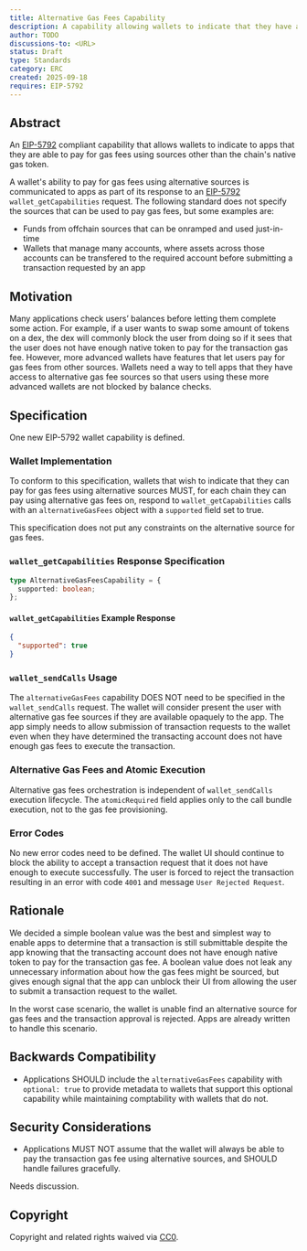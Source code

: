 ```yaml
---
title: Alternative Gas Fees Capability
description: A capability allowing wallets to indicate that they have alternative means for paying gas fees.
author: TODO
discussions-to: <URL>
status: Draft
type: Standards
category: ERC
created: 2025-09-18
requires: EIP-5792
---
```


## Abstract

An [EIP-5792](https://eips.ethereum.org/EIPS/eip-5792) compliant capability that allows wallets to indicate to apps that they are able to pay for gas fees using sources other than the chain's native gas token.

A wallet's ability to pay for gas fees using alternative sources is communicated to apps as part of its response to an [EIP-5792](https://eips.ethereum.org/EIPS/eip-5792) `wallet_getCapabilities` request. The following standard does not specify the sources that can be used to pay gas fees, but some examples are:
* Funds from offchain sources that can be onramped and used just-in-time
* Wallets that manage many accounts, where assets across those accounts can be transfered to the required account before submitting a transaction requested by an app

## Motivation

Many applications check users’ balances before letting them complete some action. For example, if a user wants to swap some amount of tokens on a dex, the dex will commonly block the user from doing so if it sees that the user does not have enough native token to pay for the transaction gas fee. However, more advanced wallets have features that let users pay for gas fees from other sources. Wallets need a way to tell apps that they have access to alternative gas fee sources so that users using these more advanced wallets are not blocked by balance checks.

## Specification

One new EIP-5792 wallet capability is defined.

### Wallet Implementation

To conform to this specification, wallets that wish to indicate that they can pay for gas fees using alternative sources MUST, for each chain they can pay using alternative gas fees on, respond to `wallet_getCapabilities` calls with an `alternativeGasFees` object with a `supported` field set to true.

This specification does not put any constraints on the alternative source for gas fees.

### `wallet_getCapabilities` Response Specification
```typescript
type AlternativeGasFeesCapability = {
  supported: boolean;
};
```
#### `wallet_getCapabilities` Example Response
```json
{
  "supported": true
}
```

### `wallet_sendCalls` Usage
The `alternativeGasFees` capability DOES NOT need to be specified in the `wallet_sendCalls` request. The wallet will consider present the user with alternative gas fee sources if they are available opaquely to the app. The app simply needs to allow submission of transaction requests to the wallet even when they have determined the transacting account does not have enough gas fees to execute the transaction.

### Alternative Gas Fees and Atomic Execution
Alternative gas fees orchestration is independent of `wallet_sendCalls` execution lifecycle. The `atomicRequired` field applies only to the call bundle execution, not to the gas fee provisioning.

### Error Codes
No new error codes need to be defined. The wallet UI should continue to block the ability to accept a transaction request that it does not have enough to execute successfully. The user is forced to reject the transaction resulting in an error with code `4001` and message `User Rejected Request`.

## Rationale

We decided a simple boolean value was the best and simplest way to enable apps to determine that a transaction is still submittable despite the app knowing that the transacting account does not have enough native token to pay for the transaction gas fee. A boolean value does not leak any unnecessary information about how the gas fees might be sourced, but gives enough signal that the app can unblock their UI from allowing the user to submit a transaction request to the wallet.

In the worst case scenario, the wallet is unable find an alternative source for gas fees and the transaction approval is rejected. Apps are already written to handle this scenario.

## Backwards Compatibility

* Applications SHOULD include the `alternativeGasFees` capability with `optional: true` to provide metadata to wallets that support this optional capability while maintaining comptability with wallets that do not.


## Security Considerations

* Applications MUST NOT assume that the wallet will always be able to pay the transaction gas fee using alternative sources, and SHOULD handle failures gracefully.

Needs discussion.

## Copyright

Copyright and related rights waived via [CC0](../LICENSE.md).
